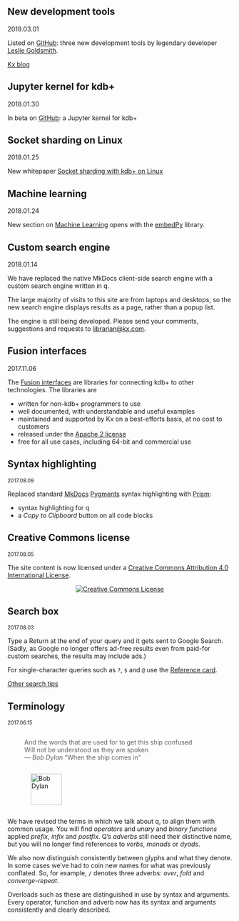 ## <i class="fa fa-github"></i> New development tools

2018.03.01

Listed on [GitHub](/github/#development-tools): three new development tools  by legendary developer [Leslie Goldsmith](https://github.com/LeslieGoldsmith).

<i class="fa fa-hand-o-right"></i> [Kx blog](https://kx.com/blog/kdb-utilities-essential-utility-identifying-performance-problems/)


## <i class="fa fa-github"></i> Jupyter kernel for kdb+

2018.01.30

In beta on [GitHub](https://github.com/KxSystems/jupyterq): a Jupyter kernel for kdb+ 


## <i class="fa fa-map-o"></i> Socket sharding on Linux

2018.01.25

New whitepaper [Socket sharding with kdb+ on Linux](/wp/socket-sharding.pdf)


## <i class="fa fa-share-alt"></i> Machine learning

2018.01.24

New section on [Machine Learning](/ml) opens with the [embedPy](/ml/embedpy) library.


## <i class="fa fa-search"></i> Custom search engine

2018.01.14

We have replaced the native MkDocs client-side search engine with a custom search engine written in q. 

The large majority of visits to this site are from laptops and desktops, so the new search engine displays results as a page, rather than a popup list. 

The engine is still being developed. 
Please send your comments, suggestions and requests to librarian@kx.com. 


## <i class="fa fa-superpowers"></i> Fusion interfaces

2017.11.06

The [Fusion interfaces](/interfaces/fusion) are libraries for connecting kdb+ to other technologies. The libraries are

-   written for non-kdb+ programmers to use
-   well documented, with understandable and useful examples
-   maintained and supported by Kx on a best-efforts basis, at no cost to customers
-   released under the [Apache 2 license](https://www.apache.org/licenses/LICENSE-2.0)
-   free for all use cases, including 64-bit and commercial use



## <i class="fa fa-code"></i> Syntax highlighting

<small>2017.08.09</small>

Replaced standard [MkDocs](https://mkdocs.org) [Pygments](http://pygments.org/) syntax highlighting with [Prism](http://prismjs.com): 

- syntax highlighting for q
- a _Copy to Clipboard_ button on all code blocks


## <i class="fa fa-balance-scale"></i> Creative Commons license

<small>2017.08.05</small>

The site content is now licensed under a <a rel="license" href="http://creativecommons.org/licenses/by/4.0/">Creative Commons Attribution 4.0 International License</a>. 

<div style="text-align: center;"><a rel="license" href="http://creativecommons.org/licenses/by/4.0/"><img alt="Creative Commons License" style="border-width:0" src="https://i.creativecommons.org/l/by/4.0/88x31.png" /></a></div>


## <i class="fa fa-search"></i> Search box

<small>2017.08.03</small>

Type a Return at the end of your query and it gets sent to Google Search. (Sadly, as Google no longer offers ad-free results even from paid-for custom searches, the results may include ads.) 

For single-character queries such as `?`, `$` and `@` use the [Reference card](/ref/card). 

<i class="fa fa-hand-o-right"></i> [Other search tips](thissite/#search-tips)


## <i class="fa fa-comment-o"></i> Terminology

<small>2017.06.15</small>

<blockquote style="border: none;">
    <p style="display: inline-block;">
        And the words that are used for to get this ship confused<br>  
        Will not be understood as they are spoken<br>
        — <i>Bob Dylan</i> “When the ship comes in” 
    </p>
    <p style="display: inline-block; padding: 0 1em;">
        <a href="//bobdylan.com/albums/the-times-they-are-a-changin/" title="The Times they Are A’Changin’"><img alt="Bob Dylan" src="//code.kx.com/q/img/dylan.png" style="height: 70px"/></a>
    </p>
</blockquote>

We have revised the terms in which we talk about q, to align them with common usage. You will find _operators_ and _unary_ and _binary_ _functions_ applied _prefix_, _infix_ and _postfix_. Q’s _adverbs_ still need their distinctive name, but you will no longer find references to _verbs_, _monads_ or _dyads_. 

We also now distinguish consistently between glyphs and what they denote. In some cases we’ve had to coin new names for what was previously conflated. So, for example, `/` denotes three adverbs: _over_, _fold_ and _converge-repeat_. 

Overloads such as these are distinguished in use by syntax and arguments. Every operator, function and adverb now has its syntax and arguments consistently and clearly described. 


